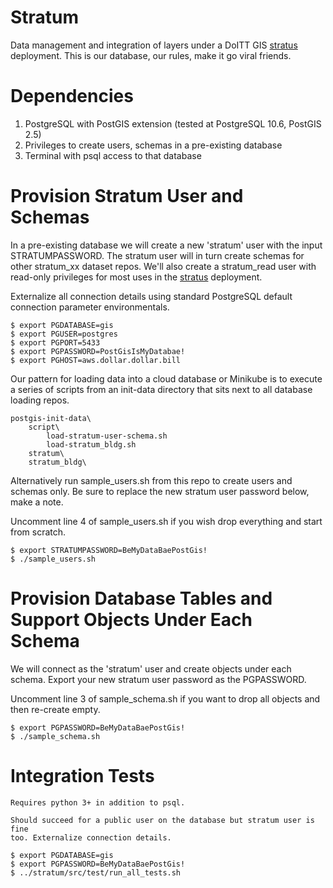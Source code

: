 # Stratum

Data management and integration of layers under a DoITT GIS
[stratus](https://github.com/planetlabs/stratus) deployment.  This is our 
database, our rules, make it go viral friends.

# Dependencies

1. PostgreSQL with PostGIS extension (tested at PostgreSQL 10.6, PostGIS 2.5)
2. Privileges to create users, schemas in a pre-existing database
3. Terminal with psql access to that database 

# Provision Stratum User and Schemas

In a pre-existing database we will create a new 'stratum' user with the input 
STRATUMPASSWORD. The stratum user will in turn create schemas for other 
stratum_xx dataset repos. We'll also create a stratum_read user with read-only
privileges for most uses in the [stratus](https://github.com/planetlabs/stratus) deployment.

Externalize all connection details using standard PostgreSQL default connection 
parameter environmentals.

    $ export PGDATABASE=gis
    $ export PGUSER=postgres
    $ export PGPORT=5433
    $ export PGPASSWORD=PostGisIsMyDatabae!
    $ export PGHOST=aws.dollar.dollar.bill

Our pattern for loading data into a cloud database or Minikube is to execute a 
series of scripts from an init-data directory that sits next to all database 
loading repos.

    postgis-init-data\
        script\
            load-stratum-user-schema.sh
            load-stratum_bldg.sh
        stratum\
        stratum_bldg\

Alternatively run sample_users.sh from this repo to create users and schemas 
only. Be sure to replace the new stratum user password below, make a note.

Uncomment line 4 of sample_users.sh if you wish drop everything and start from 
scratch.

    $ export STRATUMPASSWORD=BeMyDataBaePostGis!
    $ ./sample_users.sh 

# Provision Database Tables and Support Objects Under Each Schema

We will connect as the 'stratum' user and create objects under each schema. 
Export your new stratum user password as the PGPASSWORD.

Uncomment line 3 of sample_schema.sh if you want to drop all objects and 
then re-create empty.

    $ export PGPASSWORD=BeMyDataBaePostGis!
    $ ./sample_schema.sh

# Integration Tests

    Requires python 3+ in addition to psql.

    Should succeed for a public user on the database but stratum user is fine
    too. Externalize connection details.

    $ export PGDATABASE=gis
    $ export PGPASSWORD=BeMyDataBaePostGis!
    $ ../stratum/src/test/run_all_tests.sh
